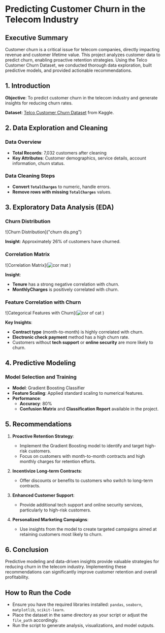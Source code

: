 # Predicting Customer Churn in the Telecom Industry

## Executive Summary
Customer churn is a critical issue for telecom companies, directly impacting revenue and customer lifetime value. This project analyzes customer data to predict churn, enabling proactive retention strategies. Using the Telco Customer Churn Dataset, we conducted thorough data exploration, built predictive models, and provided actionable recommendations.

## 1. Introduction
**Objective**: To predict customer churn in the telecom industry and generate insights for reducing churn rates.

**Dataset**: [Telco Customer Churn Dataset](https://www.kaggle.com/blastchar/telco-customer-churn) from Kaggle.

## 2. Data Exploration and Cleaning
### Data Overview
- **Total Records**: 7,032 customers after cleaning
- **Key Attributes**: Customer demographics, service details, account information, churn status.

### Data Cleaning Steps
- **Convert `TotalCharges`** to numeric, handle errors.
- **Remove rows with missing `TotalCharges`** values.

## 3. Exploratory Data Analysis (EDA)
### Churn Distribution
![Churn Distribution]("churn dis.png")

**Insight**: Approximately 26% of customers have churned.

### Correlation Matrix
![Correlation Matrix](![cor mat](https://github.com/user-attachments/assets/f83691ec-5af1-4b6f-91d6-d97988d32121)
)

**Insight**: 
- **Tenure** has a strong negative correlation with churn.
- **MonthlyCharges** is positively correlated with churn.

### Feature Correlation with Churn
![Categorical Features with Churn](![cor of cat](https://github.com/user-attachments/assets/fbe9d792-f881-4b75-a871-761f8df48ba1)
)

**Key Insights**:
- **Contract type** (month-to-month) is highly correlated with churn.
- **Electronic check payment** method has a high churn rate.
- Customers without **tech support** or **online security** are more likely to churn.

## 4. Predictive Modeling
### Model Selection and Training
- **Model**: Gradient Boosting Classifier
- **Feature Scaling**: Applied standard scaling to numerical features.
- **Performance**: 
  - **Accuracy**: 80%
  - **Confusion Matrix** and **Classification Report** available in the project.

## 5. Recommendations
1. **Proactive Retention Strategy**:
   - Implement the Gradient Boosting model to identify and target high-risk customers.
   - Focus on customers with month-to-month contracts and high monthly charges for retention efforts.

2. **Incentivize Long-term Contracts**:
   - Offer discounts or benefits to customers who switch to long-term contracts.

3. **Enhanced Customer Support**:
   - Provide additional tech support and online security services, particularly to high-risk customers.

4. **Personalized Marketing Campaigns**:
   - Use insights from the model to create targeted campaigns aimed at retaining customers most likely to churn.

## 6. Conclusion
Predictive modeling and data-driven insights provide valuable strategies for reducing churn in the telecom industry. Implementing these recommendations can significantly improve customer retention and overall profitability.

## How to Run the Code
- Ensure you have the required libraries installed: `pandas`, `seaborn`, `matplotlib`, `scikit-learn`.
- Place the dataset in the same directory as your script or adjust the `file_path` accordingly.
- Run the script to generate analysis, visualizations, and model outputs.
